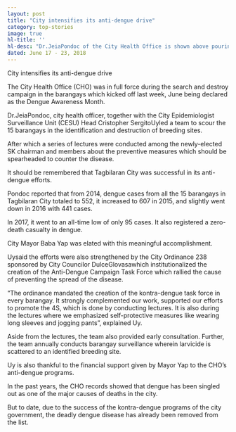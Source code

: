 ```yaml
---
layout: post
title: "City intensifies its anti-dengue drive"
category: top-stories
image: true
hl-title: ''
hl-desc: "Dr.JeiaPondoc of the City Health Office is shown above pouring in larvicide in an identified breeding site last week."
dated: June 17 - 23, 2018
---
```


City intensifies its 
anti-dengue drive

The City Health Office (CHO) was in full force during the search and destroy campaign in the barangays which kicked off last week, June being declared as the Dengue Awareness Month.

Dr.JeiaPondoc, city health officer, together with the City Epidemiologist Surveillance Unit (CESU) Head Cristopher SergitoUyled a team to scour the 15 barangays in the identification and destruction of breeding sites. 

After which a series of lectures were conducted among the newly-elected SK chairman and members about the preventive measures which should be spearheaded to counter the disease.

It should be remembered that Tagbilaran City was successful in its anti-dengue efforts.

Pondoc reported that from 2014, dengue cases from all the 15 barangays in Tagbilaran City totaled to 552, it increased to 607 in 2015, and slightly went down in 2016 with 441 cases. 

In 2017, it went to an all-time low of only 95 cases. It also registered a zero-death casualty in dengue. 

City Mayor Baba Yap was elated with this meaningful accomplishment. 

Uysaid the efforts were also strengthened by the City Ordinance 238 sponsored by City Councilor DulceGlovasawhich institutionalized the creation of the Anti-Dengue Campaign Task Force which rallied the cause of preventing the spread of the disease.

“The ordinance mandated the creation of the kontra-dengue task force in every barangay. It strongly complemented our work, supported our efforts to promote the 4S, which is done by conducting lectures. It is also during the lectures where we emphasized self-protective measures like wearing long sleeves and jogging pants”, explained Uy. 

Aside from the lectures, the team also provided early consultation. Further, the team annually conducts barangay surveillance wherein larvicide is scattered to an identified breeding site.

Uy is also thankful to the financial support given by Mayor Yap to the CHO’s anti-dengue programs. 

In the past years, the CHO records showed that dengue has been singled out as one of the major causes of deaths in the city.

But to date, due to the success of the kontra-dengue programs of the city government, the deadly dengue disease has already been removed from the list.   
